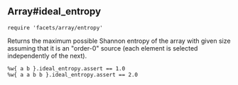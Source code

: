 ## Array#ideal_entropy

    require 'facets/array/entropy'

Returns the maximum possible Shannon entropy of the array
with given size assuming that it is an "order-0" source
(each element is selected independently of the next).

    %w{ a b }.ideal_entropy.assert == 1.0
    %w{ a a b b }.ideal_entropy.assert == 2.0


